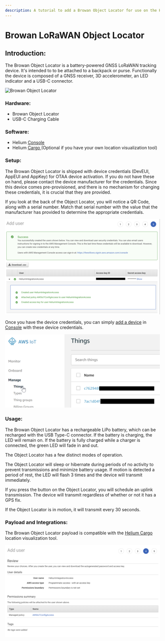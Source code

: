 ```yaml
---
description: A tutorial to add a Browan Object Locator for use on the Helium Network
---
```


# Browan LoRaWAN Object Locator

## Introduction:

The Browan Object Locator is a battery-powered GNSS LoRaWAN tracking device. It's intended to to be attached to a backpack or purse. Functionally the device is composed of a GNSS receiver, 3D accelerometer,  an LED indicator and a USB-C connector. 



![Browan Object Locator](https://lh3.googleusercontent.com/kojYLLk6Y-ifds5PBCBcUJXOsFFeiI1tH7saCLBWds57og5J5f1nB5PGM1Zf-eYJpYTW9T4uuqaLpfRTkWyirdv3jOYs7rCu3mlmsCpje3Xba5rN2evVP1aOYiEZSgmy11VHoCwQ)

### Hardware: 

* Browan Object Locator
* USB-C Charging Cable

### Software: 

* Helium  [Console](../../console/introduction.md)
* Helium [Cargo ](../../console/integrations/cargo.md)\(Optional if you have your own location visualization tool\) 

### Setup: 

The Browan Object Locator is shipped with device credentials \(DevEUI, AppEUI and AppKey\) for OTAA device activation. If you do not have these on hand, please contact the device manufacturer for the credentials. Since this device comes pre-provisioned, and there is no mechanism for changing these credentials, it is crucial that they are provided. 

If you look at the back of the Object Locator, you will notice a QR Code, along with a serial number. Match that serial number with the value that the manufacturer has provided to determine the appropriate credentials. 

![Browan Object Locator Serial Number](../../.gitbook/assets/image%20%2865%29.png)

Once you have the device credentials, you can simply [add a device](../../console/adding-devices.md) in [Console](../../console/introduction.md) with these device credentials. 

![Adding Browan Object Locator in Console](../../.gitbook/assets/image%20%2822%29.png)

### Usage: 

The Browan Object Locator has a rechargeable  LiPo battery, which can be recharged with the USB Type-C connector.  If the battery is charging, the LED will remain on. If the battery is fully charged while a charger is connected, the green LED will fade in and out. 

The Object Locator has a few distinct modes of operation. 

The Object Locator will sleep or hibernate during periods of no activity to prevent transmissions and minimize battery usage. If motion is detected a period of rest, the LED will flash 3 times and the device will transmit immediately. 

If you press the button on the Object Locator, you will schedule an uplink transmission. The device will transmit regardless of whether or not it has a GPS fix. 

If the Object Locator is in motion, it will transmit every 30 seconds. 

### Payload and Integrations: 

The Browan Object Locator payload is compatible with the [Helium Cargo](../../console/integrations/cargo.md) location visualization tool. 

![Browan Object Locator Payload](../../.gitbook/assets/image%20%2853%29.png)

###  

